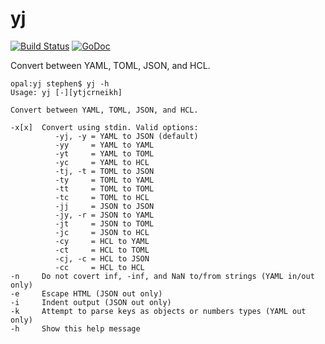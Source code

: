 # yj

[![Build Status](https://travis-ci.org/sclevine/yj.svg?branch=master)](https://travis-ci.org/sclevine/yj)
[![GoDoc](https://godoc.org/github.com/sclevine/yj?status.svg)](https://godoc.org/github.com/sclevine/yj)

Convert between YAML, TOML, JSON, and HCL.

```
opal:yj stephen$ yj -h
Usage: yj [-][ytjcrneikh]

Convert between YAML, TOML, JSON, and HCL.

-x[x]  Convert using stdin. Valid options:
          -yj, -y = YAML to JSON (default)
          -yy     = YAML to YAML
          -yt     = YAML to TOML
          -yc     = YAML to HCL
          -tj, -t = TOML to JSON
          -ty     = TOML to YAML
          -tt     = TOML to TOML
          -tc     = TOML to HCL
          -jj     = JSON to JSON
          -jy, -r = JSON to YAML
          -jt     = JSON to TOML
          -jc     = JSON to HCL
          -cy     = HCL to YAML
          -ct     = HCL to TOML
          -cj, -c = HCL to JSON
          -cc     = HCL to HCL
-n     Do not covert inf, -inf, and NaN to/from strings (YAML in/out only)
-e     Escape HTML (JSON out only)
-i     Indent output (JSON out only)
-k     Attempt to parse keys as objects or numbers types (YAML out only)
-h     Show this help message
```
